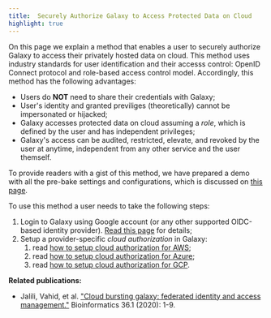 ```yaml
---
title:  Securely Authorize Galaxy to Access Protected Data on Cloud
highlight: true
---
```


On this page we explain a method that enables a user to securely authorize Galaxy to access their privately 
hosted data on cloud. This method uses industry standards for user identification and their accesss control:
OpenID Connect protocol and role-based access control model. Accordingly, this method has the following 
advantages: 

* Users do **NOT** need to share their credentials with Galaxy;
* User's identity and granted previliges (theoretically) cannot be impersonated or hijacked;
* Galaxy accesses protected data on cloud assuming a *role*, which is defined by the user and has 
independent privileges;
* Galaxy's access can be audited, restricted, elevate, and revoked by the user at anytime, 
independent from any other service and the user themself.

To provide readers with a gist of this method, we have prepared a demo with all the 
pre-bake settings and configurations, which is discussed on [this page](/authnz/cloud/demo/).


To use this method a user needs to take the following steps: 

1. Login to Galaxy using Google account (or any other supported OIDC-based identity provider). [Read this page](/authnz/config/oidc/) for details;
2. Setup a provider-specific _cloud authorization_ in Galaxy:
	1. read [how to setup cloud authorization for AWS](/authnz/cloud/aws/);
	2. read [how to setup cloud authorization for Azure](/authnz/cloud/azure/);
	3. read [how to setup cloud authorization for GCP](/authnz/cloud/gcp/). 
	
**Related publications:**
- Jalili, Vahid, et al. ["Cloud bursting galaxy: federated identity and access management."](https://doi.org/10.1093/bioinformatics/btz472) Bioinformatics 36.1 (2020): 1-9.
